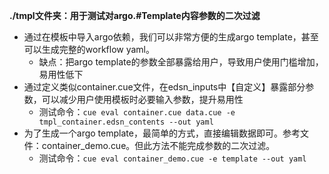 **./tmpl文件夹：用于测试对argo.#Template内容参数的二次过滤**
* 通过在模板中导入argo依赖，我们可以非常方便的生成argo template，甚至可以生成完整的workflow yaml。
    * 缺点：把argo template的参数全部暴露给用户，导致用户使用门槛增加，易用性低下
* 通过定义类似container.cue文件，在edsn_inputs中【自定义】暴露部分参数，可以减少用户使用模板时必要输入参数，提升易用性
    * 测试命令：`cue eval container.cue data.cue -e tmpl_container.edsn_contents --out yaml`
* 为了生成一个argo template，最简单的方式，直接编辑数据即可。参考文件：container_demo.cue。但此方法不能完成参数的二次过滤。
    * 测试命令：`cue eval container_demo.cue -e template --out yaml`